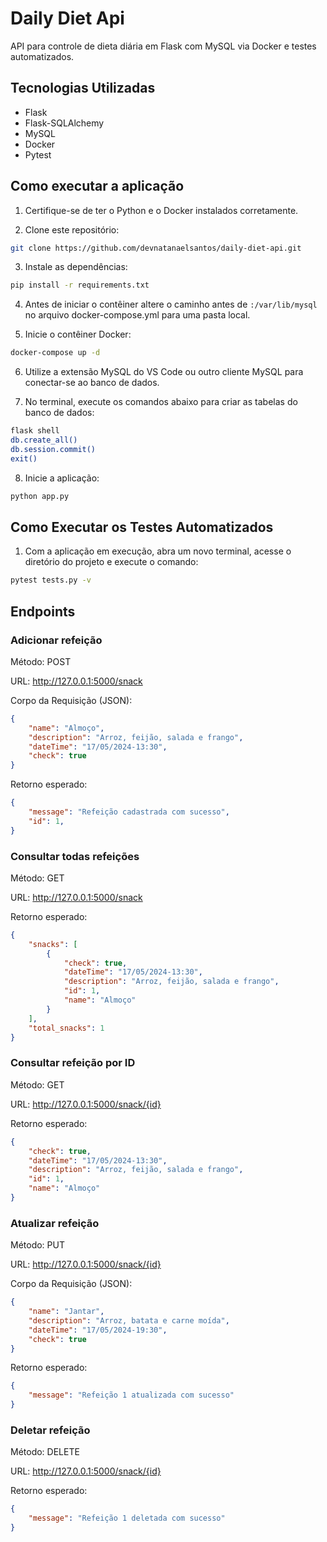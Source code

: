 # Daily Diet Api

API para controle de dieta diária em Flask com MySQL via Docker e testes automatizados.

 ## Tecnologias Utilizadas
- Flask
- Flask-SQLAlchemy
- MySQL
- Docker
- Pytest

 ## Como executar a aplicação
1. Certifique-se de ter o Python e o Docker instalados corretamente.

2. Clone este repositório:
````bash
git clone https://github.com/devnatanaelsantos/daily-diet-api.git
````

3. Instale as dependências:
````bash
pip install -r requirements.txt
````

4. Antes de iniciar o contêiner altere o caminho antes de `:/var/lib/mysql` no arquivo docker-compose.yml para uma pasta local.

5. Inicie o contêiner Docker:
````bash
docker-compose up -d
````

6. Utilize a extensão MySQL do VS Code ou outro cliente MySQL para conectar-se ao banco de dados.

7. No terminal, execute os comandos abaixo para criar as tabelas do banco de dados:
````bash
flask shell
db.create_all()
db.session.commit()
exit()
````

8. Inicie a aplicação:
````bash
python app.py
````

## Como Executar os Testes Automatizados
1. Com a aplicação em execução, abra um novo terminal, acesse o diretório do projeto e execute o comando:
```bash
pytest tests.py -v
```

## Endpoints
### Adicionar refeição
Método: POST

URL: http://127.0.0.1:5000/snack

Corpo da Requisição (JSON):

````json
{
    "name": "Almoço",
    "description": "Arroz, feijão, salada e frango",
    "dateTime": "17/05/2024-13:30",
    "check": true
}
````

Retorno esperado:
````json
{
    "message": "Refeição cadastrada com sucesso",
    "id": 1,
}
````

### Consultar todas refeições
Método: GET

URL: http://127.0.0.1:5000/snack

Retorno esperado:
````json
{
    "snacks": [
        {
            "check": true,
            "dateTime": "17/05/2024-13:30",
            "description": "Arroz, feijão, salada e frango",
            "id": 1,
            "name": "Almoço"
        }
    ],
    "total_snacks": 1
}
````

### Consultar refeição por ID
Método: GET

URL: http://127.0.0.1:5000/snack/{id}

Retorno esperado:
````json
{
    "check": true,
    "dateTime": "17/05/2024-13:30",
    "description": "Arroz, feijão, salada e frango",
    "id": 1,
    "name": "Almoço"
}
````

### Atualizar refeição
Método: PUT

URL: http://127.0.0.1:5000/snack/{id}

Corpo da Requisição (JSON):
````json
{
    "name": "Jantar",
    "description": "Arroz, batata e carne moída",
    "dateTime": "17/05/2024-19:30",
    "check": true
}
````

Retorno esperado:
````json
{
    "message": "Refeição 1 atualizada com sucesso"
}
````

### Deletar refeição
Método: DELETE

URL: http://127.0.0.1:5000/snack/{id}

Retorno esperado:
````json
{
    "message": "Refeição 1 deletada com sucesso"
}
````






